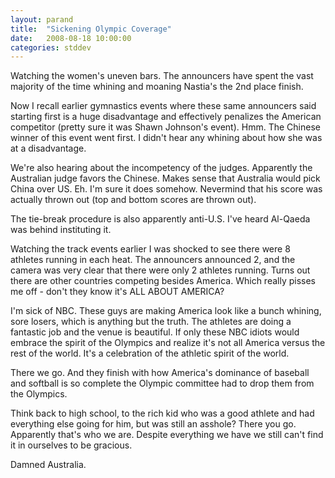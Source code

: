 ```yaml
---
layout: parand
title:  "Sickening Olympic Coverage"
date:   2008-08-18 10:00:00
categories: stddev
---
```

Watching the women's uneven bars. The announcers have spent the vast majority of the time whining and moaning Nastia's the 2nd place finish.

Now I recall earlier gymnastics events where these same announcers said starting first is a huge disadvantage and effectively penalizes the American competitor \(pretty sure it was Shawn Johnson's event\). Hmm. The Chinese winner of this event went first. I didn't hear any whining about how she was at a disadvantage.

We're also hearing about the incompetency of the judges. Apparently the Australian judge favors the Chinese. Makes sense that Australia would pick China over US. Eh. I'm sure it does somehow. Nevermind that his score was actually thrown out \(top and bottom scores are thrown out\).

The tie-break procedure is also apparently anti-U.S. I've heard Al-Qaeda was behind instituting it.

Watching the track events earlier I was shocked to see there were 8 athletes running in each heat. The announcers announced 2, and the camera was very clear that there were only 2 athletes running. Turns out there are other countries competing besides America. Which really pisses me off - don't they know it's ALL ABOUT AMERICA?

I'm sick of NBC. These guys are making America look like a bunch whining, sore losers, which is anything but the truth. The athletes are doing a fantastic job and the venue is beautiful. If only these NBC idiots would embrace the spirit of the Olympics and realize it's not all America versus the rest of the world. It's a celebration of the athletic spirit of the world.

There we go. And they finish with how America's dominance of baseball and softball is so complete the Olympic committee had to drop them from the Olympics.

Think back to high school, to the rich kid who was a good athlete and had everything else going for him, but was still an asshole? There you go. Apparently that's who we are. Despite everything we have we still can't find it in ourselves to be gracious.

Damned Australia.
